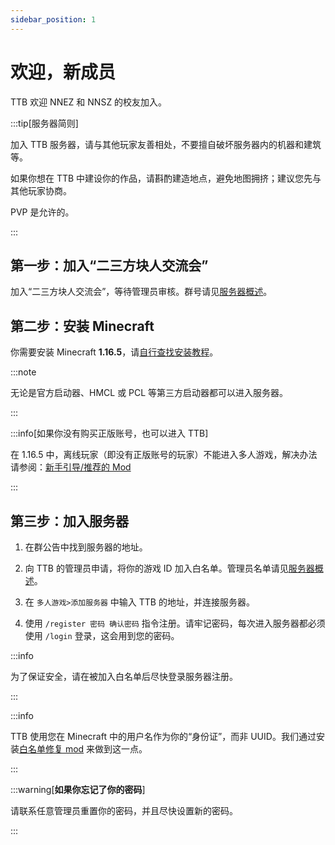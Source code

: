 ```yaml
---
sidebar_position: 1
---
```


# 欢迎，新成员

TTB 欢迎 NNEZ 和 NNSZ 的校友加入。

:::tip[服务器简则]

加入 TTB 服务器，请与其他玩家友善相处，不要擅自破坏服务器内的机器和建筑等。

如果你想在 TTB 中建设你的作品，请斟酌建造地点，避免地图拥挤；建议您先与其他玩家协商。

PVP 是允许的。

:::

## 第一步：加入“二三方块人交流会”

加入“二三方块人交流会”，等待管理员审核。群号请见[服务器概述](/docs/intro)。

## 第二步：安装 Minecraft

你需要安装 Minecraft **1.16.5**，请[自行查找安装教程](https://cn.bing.com/search?pglt=129&q=如何安装minecraft+java版)。

:::note

无论是官方启动器、HMCL 或 PCL 等第三方启动器都可以进入服务器。

:::

:::info[如果你没有购买正版账号，也可以进入 TTB]

在 1.16.5 中，离线玩家（即没有正版账号的玩家）不能进入多人游戏，解决办法请参阅：[新手引导/推荐的 Mod](/docs/guide/mod#mof-离线多人修正)

:::

## 第三步：加入服务器

1. 在群公告中找到服务器的地址。

2. 向 TTB 的管理员申请，将你的游戏 ID 加入白名单。管理员名单请见[服务器概述](/docs/intro/#管理员名单)。
3. 在 `多人游戏>添加服务器` 中输入 TTB 的地址，并连接服务器。
4. 使用 `/register 密码 确认密码`  指令注册。请牢记密码，每次进入服务器都必须使用 `/login` 登录，这会用到您的密码。

:::info

为了保证安全，请在被加入白名单后尽快登录服务器注册。

:::

:::info

TTB 使用您在 Minecraft 中的用户名作为你的“身份证”，而非 UUID。我们通过安装[白名单修复 mod](/docs/mod/lazylogin) 来做到这一点。

:::

:::warning[**如果你忘记了你的密码**]

请联系任意管理员重置你的密码，并且尽快设置新的密码。

:::
